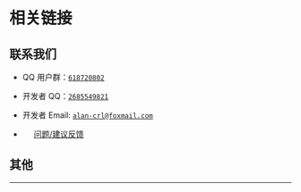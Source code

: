 # <i class="fa-solid fa-link"></i> 相关链接

<ArticleMetadata />

## 联系我们

- <i class="fa-brands fa-qq"></i> QQ 用户群：[`618720802`](https://qm.qq.com/q/wZnY4enpmw)
- <i class="fa-brands fa-qq"></i> 开发者 QQ：[`2685549821`](https://tool.gljlw.com/qq/?qq=2685549821)
- <i class="fa-solid fa-envelope"></i> 开发者 Email: [`alan-crl@foxmail.com`](mailto:alan-crl@foxmail.com)

- <img src="https://www.wjx.cn/favicon.ico" width="16" height="16" /> [问题/建议反馈](https://www.wjx.cn/vm/mqNTTRL.aspx#)

## 其他

<GitHubCard owner="Alan-CRL" repo="Inkeys" />

<Linkcard url="https://space.bilibili.com/1330313497/lists/2210199" title="Bilibili 宣发频道" description="https://space.bilibili.com/1330313497/lists/2210199" logo="https://www.bilibili.com/favicon.ico"/>

<Linkcard url="https://forum.smart-teach.cn/t/inkeys" title="智绘教Inkeys 板块" description="https://forum.smart-teach.cn/t/inkeys" logo="https://forum.smart-teach.cn/assets/favicon-v4ksoaxf.png"/>

---

<Linkcard url="https://gitcode.com/alan16356/Inkeys" title="GitCode 仓库（备用仓库）" description="https://gitcode.com/alan16356/Inkeys" logo="https://toolb.cn/favicon/gitcode.com"/>

